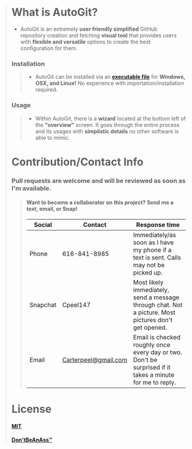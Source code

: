 
># What is AutoGit? 
 >- AutoGit is an extremely **user friendly simplified** GitHub   
   repository creation and fetching **visual tool** that provides users 
   with **flexible and versatile** options to create the best   
   configuration for them.
>### Installation
>>- AutoGit can be installed via an **[executable file](https://1drv.ms/u/s!Al2NWpwGM_xygexC2Gx7cmPXBA1iUw?e=NPxzJz)** for **Windows, OSX, and Linux!** No experience with importation/installation required. 
>### Usage
>>- Within AutoGit, there is a **wizard** located at the bottom left of the **"overview"** screen. It goes through the entire process and its usages with **simplistic details** no other software is able to mimic.
># Contribution/Contact Info
>### Pull requests are welcome and will be reviewed as soon as I'm available.
>
>
>
>>#### **Want to become a collaborator on this project? Send me a text, email, or Snap!**
>>|Social|Contact| Response time |
>>| ----------- | ----------- |----------- |
>>| Phone | 616-841-8985 | Immediately/as soon as I have my phone if a text is sent. Calls may not be picked up.
>>| Snapchat | Cpeel147 | Most likely immediately, send a message through chat. Not a picture. Most pictures don't get opened.
>>| Email | [Carterpeel@gmail.com](mailto:carterpeel@gmail.com) | Email is checked roughly once every day or two. Don't be surprised if it takes a minute for me to reply.
>
># License
>#### [MIT](https://choosealicense.com/licenses/mit/)
>#### [Don'tBeAnAss&trade;](https://integrity.mit.edu/handbook/writing-code)
